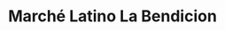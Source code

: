 ---
title: "Marché Latino La Bendicion"
url: /montreal/marche-latino-la-bendicion/
shop: convenience
---